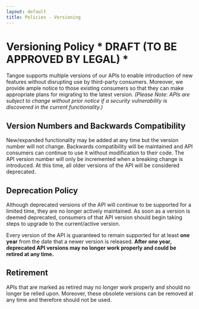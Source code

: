 ```yaml
---
layout: default
title: Policies - Versioning 
---
```



# Versioning Policy   * **DRAFT (TO BE APPROVED BY LEGAL)** *

Tangoe supports multiple versions of our APIs to enable introduction of new features without disrupting use by third-party consumers. Moreover, we provide ample notice to those existing consumers so that they can make appropriate plans for migrating to the latest version. *(Please Note: APIs are subject to change without prior notice if a security vulnerability is discovered in the current functionality.)*

## Version Numbers and Backwards Compatibility
New/expanded functionality may be added at any time but the version number will not change. Backwards compatibility will be maintained and API consumers can continue to use it without modification to their code. The API version number will only be incremented when a breaking change is introduced. At this time, all older versions of the API will be considered deprecated. 

## Deprecation Policy
Although deprecated versions of the API will continue to be supported for a limited time, they are no longer actively maintained. As soon as a version is deemed deprecated, consumers of that API version should begin taking steps to upgrade to the current/active version. 

Every version of the API is guaranteed to remain supported for at least **one year** from the date that a newer version is released. **After one year, deprecated API versions may no longer work properly and could be retired at any time.**

## Retirement
APIs that are marked as retired may no longer work properly and should no longer be relied upon. Moreover, these obsolete versions can be removed at any time and therefore should not be used.

 
